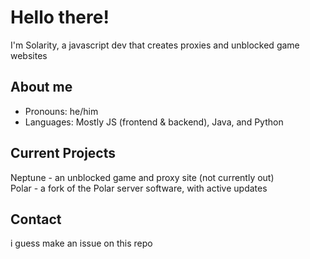 # Hello there!
I'm Solarity, a javascript dev that creates proxies and unblocked game websites

## About me
- Pronouns: he/him
- Languages: Mostly JS (frontend & backend), Java, and Python

## Current Projects
Neptune - an unblocked game and proxy site (not currently out)  
Polar - a fork of the Polar server software, with active updates   

## Contact
i guess make an issue on this repo
